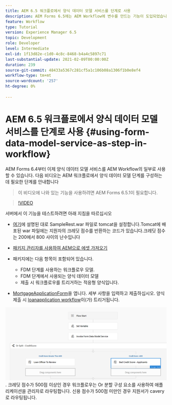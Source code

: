 ```yaml
---
title: AEM 6.5 워크플로에서 양식 데이터 모델 서비스를 단계로 사용
description: AEM Forms 6.5에는 AEM Workflow에 변수를 만드는 기능이 도입되었습니다. AEM Workflow의 "양식 데이터 모델 서비스 호출"을 사용하는 이 새로운 기능은 매우 쉬워졌습니다. 다음 비디오는 AEM Workflow에서 양식 데이터 모델 서비스 호출 사용과 관련된 단계를 설명합니다.
feature: Workflow
type: Tutorial
version: Experience Manager 6.5
topic: Development
role: Developer
level: Intermediate
exl-id: 1f13d82e-c1d0-4c8c-8468-b4a4c5897c71
last-substantial-update: 2021-02-09T00:00:00Z
duration: 239
source-git-commit: 48433a5367c281cf5a1c106b08a1306f1b0e8ef4
workflow-type: tm+mt
source-wordcount: '257'
ht-degree: 0%

---
```


# AEM 6.5 워크플로에서 양식 데이터 모델 서비스를 단계로 사용 {#using-form-data-model-service-as-step-in-workflow}

AEM Forms 6.4부터 이제 양식 데이터 모델 서비스를 AEM Workflow의 일부로 사용할 수 있습니다. 다음 비디오는 AEM 워크플로에서 양식 데이터 모델 단계를 구성하는 데 필요한 단계를 안내합니다

>이 비디오에 나와 있는 기능을 사용하려면 AEM Forms 6.5.1이 필요합니다.


>[!VIDEO](https://video.tv.adobe.com/v/28145?quality=12&learn=on)

서버에서 이 기능을 테스트하려면 아래 지침을 따르십시오

* [여기](https://helpx.adobe.com/experience-manager/kt/forms/using/preparing-datasource-for-form-data-model-tutorial-use.html)에 설명된 대로 SampleRest.war 파일로 tomcat을 설정합니다.Tomcat에 배포된 war 파일에는 지원자의 크레딧 점수를 반환하는 코드가 있습니다.크레딧 점수는 200에서 800 사이의 난수입니다

* [패키지 관리자를 사용하여 AEM으로 에셋 가져오기](assets/aem65-loanapplication.zip)
* 패키지에는 다음 항목이 포함되어 있습니다.

   * FDM 단계를 사용하는 워크플로우 모델.
   * FDM 단계에서 사용되는 양식 데이터 모델
   * 제출 시 워크플로우를 트리거하는 적응형 양식입니다.
* [MortgageApplicationForm](http://localhost:4502/content/dam/formsanddocuments/loanapplication/jcr:content?wcmmode=disabled)을 엽니다. 세부 사항을 입력하고 제출하십시오. 양식 제출 시 [loanapplication workflow](http://http://localhost:4502/editor.html/conf/global/settings/workflow/models/LoanApplication2.html)이(가) 트리거됩니다.

![&#x200B; 워크플로 &#x200B;](assets/invokefdm651.PNG).
크레딧 점수가 500점 이상인 경우 워크플로우는 Or 분할 구성 요소를 사용하여 애플리케이션을 관리자로 라우팅합니다. 신용 점수가 500점 미만인 경우 지원서가 cavery로 라우팅됩니다.
